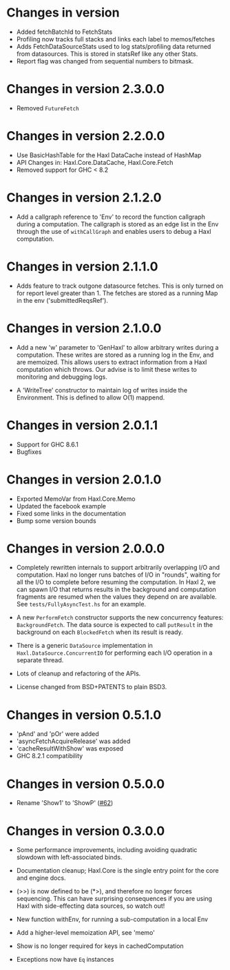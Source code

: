# Changes in version <next>
  * Added fetchBatchId to FetchStats
  * Profiling now tracks full stacks and links each label to memos/fetches
  * Adds FetchDataSourceStats used to log stats/profiling data returned
    from datasources. This is stored in statsRef like any other Stats.
  * Report flag was changed from sequential numbers to bitmask.

# Changes in version 2.3.0.0
  * Removed `FutureFetch`

# Changes in version 2.2.0.0

  * Use BasicHashTable for the Haxl DataCache instead of HashMap
  * API Changes in: Haxl.Core.DataCache, Haxl.Core.Fetch
  * Removed support for GHC < 8.2

# Changes in version 2.1.2.0

  * Add a callgraph reference to 'Env' to record the function callgraph during a
    computation. The callgraph is stored as an edge list in the Env through the
    use of `withCallGraph` and enables users to debug a Haxl computation.

# Changes in version 2.1.1.0
  * Adds feature to track outgone datasource fetches. This is only turned on
    for report level greater than 1. The fetches are stored as a running Map
    in the env ('submittedReqsRef').

# Changes in version 2.1.0.0

  * Add a new 'w' parameter to 'GenHaxl' to allow arbitrary writes during
    a computation. These writes are stored as a running log in the Env,
    and are memoized. This allows users to extract information from
    a Haxl computation which throws. Our advise is to limit these writes to
    monitoring and debugging logs.

  * A 'WriteTree' constructor to maintain log of writes inside the Environment.
    This is defined to allow O(1) mappend.

# Changes in version 2.0.1.1

  * Support for GHC 8.6.1
  * Bugfixes

# Changes in version 2.0.1.0

  * Exported MemoVar from Haxl.Core.Memo
  * Updated the facebook example
  * Fixed some links in the documentation
  * Bump some version bounds

# Changes in version 2.0.0.0

  * Completely rewritten internals to support arbitrarily overlapping
    I/O and computation.  Haxl no longer runs batches of I/O in
    "rounds", waiting for all the I/O to complete before resuming the
    computation. In Haxl 2, we can spawn I/O that returns results in
    the background and computation fragments are resumed when the
    values they depend on are available.  See
    `tests/FullyAsyncTest.hs` for an example.

  * A new `PerformFetch` constructor supports the new concurrency
    features: `BackgroundFetch`. The data source is expected to call
    `putResult` in the background on each `BlockedFetch` when its
    result is ready.

  * There is a generic `DataSource` implementation in
    `Haxl.DataSource.ConcurrentIO` for performing each I/O operation
    in a separate thread.

  * Lots of cleanup and refactoring of the APIs.

  * License changed from BSD+PATENTS to plain BSD3.

# Changes in version 0.5.1.0

  * 'pAnd' and 'pOr' were added
  * 'asyncFetchAcquireRelease' was added
  * 'cacheResultWithShow' was exposed
  * GHC 8.2.1 compatibility

# Changes in version 0.5.0.0
  * Rename 'Show1' to 'ShowP' ([#62](https://github.com/facebook/Haxl/issues/62))

# Changes in version 0.3.0.0

  * Some performance improvements, including avoiding quadratic
    slowdown with left-associated binds.

  * Documentation cleanup; Haxl.Core is the single entry point for the
    core and engine docs.

  * (>>) is now defined to be (*>), and therefore no longer forces
    sequencing.  This can have surprising consequences if you are
    using Haxl with side-effecting data sources, so watch out!

  * New function withEnv, for running a sub-computation in a local Env

  * Add a higher-level memoization API, see 'memo'

  * Show is no longer required for keys in cachedComputation

  * Exceptions now have `Eq` instances

